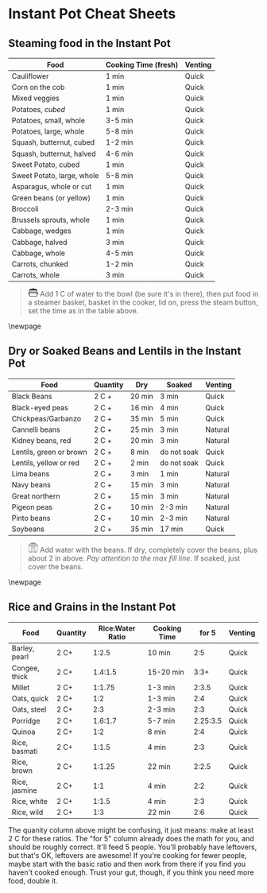 # Instant Pot Cheat Sheets

## Steaming food in the Instant Pot
| Food                       | Cooking Time (fresh) | Venting |
| -------------------------- | -------------------- | ------- |
| Cauliflower                | 1 min                | Quick   |
| Corn on the cob            | 1 min                | Quick   |
| Mixed veggies              | 1 min                | Quick   |
| Potatoes, *cubed*          | 1 min                | Quick   |
| Potatoes, small, whole     | 3-5 min              | Quick   |
| Potatoes, large, whole     | 5-8 min              | Quick   |
| Squash, butternut, cubed   | 1-2 min              | Quick   |
| Squash, butternut, halved  | 4-6 min              | Quick   |
| Sweet Potato, cubed        | 1 min                | Quick   |
| Sweet Potato, large, whole | 5-8 min              | Quick   |
| Asparagus, whole or cut    | 1 min                | Quick   |
| Green beans (or yellow)    | 1 min                | Quick   |
| Broccoli                   | 2-3 min              | Quick   |
| Brussels sprouts, whole    | 1 min                | Quick   |
| Cabbage, wedges            | 1 min                | Quick   |
| Cabbage, halved            | 3 min                | Quick   |
| Cabbage, whole             | 4-5 min              | Quick   |
| Carrots, chunked           | 1-2 min              | Quick   |
| Carrots, whole             | 3 min                | Quick   |

> ![steamer](./images/steamer-icon.png) Add 1 C of water to the bowl (be sure it's in there), then put food in a steamer
basket, basket in the cooker, lid on,  press the steam button, set the time as 
in the table above.

\newpage

## Dry or Soaked Beans and Lentils in the Instant Pot
| Food                    | Quantity | Dry    | Soaked      | Venting |
| ----------------------- | -------- | ------ | ----------- | ------- |
| Black Beans             | 2 C +    | 20 min | 3 min       | Quick   |
| Black-eyed peas         | 2 C +    | 16 min | 4 min       | Quick   |
| Chickpeas/Garbanzo      | 2 C +    | 35 min | 5 min       | Quick   |
| Cannelli beans          | 2 C +    | 25 min | 3 min       | Natural |
| Kidney beans, red       | 2 C +    | 20 min | 3 min       | Natural |
| Lentils, green or brown | 2 C +    | 8 min  | do not soak | Quick   |
| Lentils, yellow or red  | 2 C +    | 2 min  | do not soak | Quick   |
| Lima beans              | 2 C +    | 3 min  | 1 min       | Natural |
| Navy beans              | 2 C +    | 15 min | 3 min       | Natural |
| Great northern          | 2 C +    | 15 min | 3 min       | Natural |
| Pigeon peas             | 2 C +    | 10 min | 2-3 min     | Natural |
| Pinto beans             | 2 C +    | 10 min | 2-3 min     | Natural |
| Soybeans                | 2 C +    | 35 min | 17 min      | Quick   |

>![ip](./images/ip-icon.png) Add water with the beans. If dry, completely cover the beans, plus about 2 in
above. *Pay attention to the max fill line*. If soaked, just cover the beans.

\newpage

## Rice and Grains in the Instant Pot
| Food          | Quantity | Rice:Water Ratio | Cooking Time | for 5    | Venting |
| ------------- | -------- | ---------------- | ------------ | -------- | ------- |
| Barley, pearl | 2 C+     | 1:2.5            | 10 min       | 2:5      | Quick   |
| Congee, thick | 2 C+     | 1.4:1.5          | 15-20 min    | 3:3+     | Quick   |
| Millet        | 2 C+     | 1:1.75           | 1-3 min      | 2:3.5    | Quick   |
| Oats, quick   | 2 C+     | 1:2              | 1-3 min      | 2:4      | Quick   |
| Oats, steel   | 2 C+     | 2:3              | 2-3 min      | 2:3      | Quick   |
| Porridge      | 2 C+     | 1.6:1.7          | 5-7 min      | 2.25:3.5 | Quick   |
| Quinoa        | 2 C+     | 1:2              | 8 min        | 2:4      | Quick   |
| Rice, basmati | 2 C+     | 1:1.5            | 4 min        | 2:3      | Quick   |
| Rice, brown   | 2 C+     | 1:1.25           | 22 min       | 2:2.5    | Quick   |
| Rice, jasmine | 2 C+     | 1:1              | 4 min        | 2:2      | Quick   |
| Rice, white   | 2 C+     | 1:1.5            | 4 min        | 2:3      | Quick   |
| Rice, wild    | 2 C+     | 1:3              | 22 min       | 2:6      | Quick   |

The quanity column above might be confusing, it just means: make at least 2 C 
for these ratios. The "for 5" column already does the math for you, and 
should be roughly correct. It'll feed 5 people. You'll probably have leftovers, 
but that's OK, leftovers are awesome! If you're cooking for fewer people, maybe 
start with the basic ratio and then work from there if you find you haven't 
cooked enough. Trust your gut, though, if you think you need more food, double 
it.

